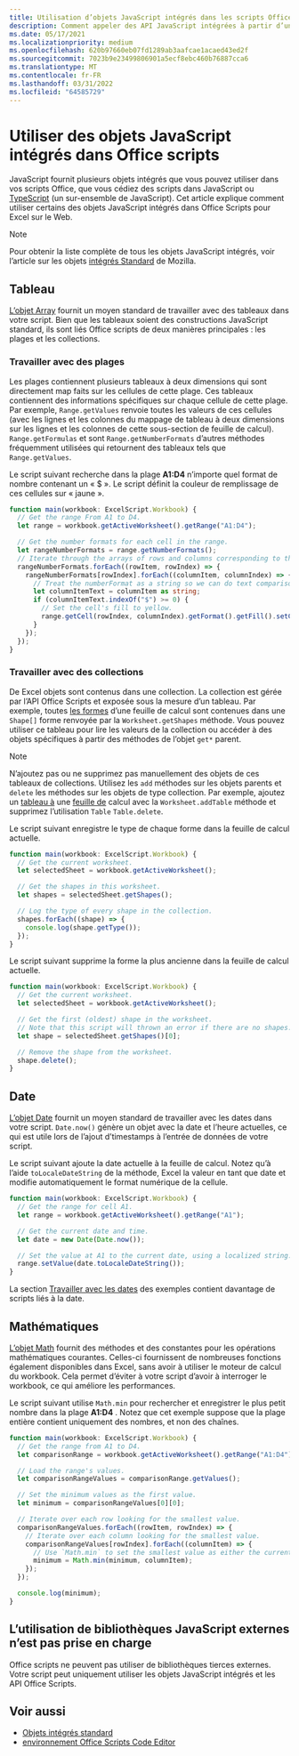 ```yaml
---
title: Utilisation d’objets JavaScript intégrés dans les scripts Office
description: Comment appeler des API JavaScript intégrées à partir d’un script Office dans Excel sur le Web.
ms.date: 05/17/2021
ms.localizationpriority: medium
ms.openlocfilehash: 620b97660eb07fd1289ab3aafcae1acaed43ed2f
ms.sourcegitcommit: 7023b9e23499806901a5ecf8ebc460b76887cca6
ms.translationtype: MT
ms.contentlocale: fr-FR
ms.lasthandoff: 03/31/2022
ms.locfileid: "64585729"
---
```

# <a name="use-built-in-javascript-objects-in-office-scripts"></a>Utiliser des objets JavaScript intégrés dans Office scripts

JavaScript fournit plusieurs objets intégrés que vous pouvez utiliser dans vos scripts Office, que vous cédiez des scripts dans JavaScript ou [TypeScript](../overview/code-editor-environment.md) (un sur-ensemble de JavaScript). Cet article explique comment utiliser certains des objets JavaScript intégrés dans Office Scripts pour Excel sur le Web.

> [!NOTE]
> Pour obtenir la liste complète de tous les objets JavaScript intégrés, voir l’article sur les objets [intégrés Standard](https://developer.mozilla.org/docs/Web/JavaScript/Reference/Global_Objects) de Mozilla.

## <a name="array"></a>Tableau

[L’objet Array](https://developer.mozilla.org/docs/Web/JavaScript/Reference/Global_Objects/Array) fournit un moyen standard de travailler avec des tableaux dans votre script. Bien que les tableaux soient des constructions JavaScript standard, ils sont liés Office scripts de deux manières principales : les plages et les collections.

### <a name="work-with-ranges"></a>Travailler avec des plages

Les plages contiennent plusieurs tableaux à deux dimensions qui sont directement map faits sur les cellules de cette plage. Ces tableaux contiennent des informations spécifiques sur chaque cellule de cette plage. Par exemple, `Range.getValues` renvoie toutes les valeurs de ces cellules (avec les lignes et les colonnes du mappage de tableau à deux dimensions sur les lignes et les colonnes de cette sous-section de feuille de calcul). `Range.getFormulas` et sont `Range.getNumberFormats` d’autres méthodes fréquemment utilisées qui retournent des tableaux tels que `Range.getValues`.

Le script suivant recherche dans la plage **A1:D4** n’importe quel format de nombre contenant un « $ ». Le script définit la couleur de remplissage de ces cellules sur « jaune ».

```TypeScript
function main(workbook: ExcelScript.Workbook) {
  // Get the range From A1 to D4.
  let range = workbook.getActiveWorksheet().getRange("A1:D4");

  // Get the number formats for each cell in the range.
  let rangeNumberFormats = range.getNumberFormats();
  // Iterate through the arrays of rows and columns corresponding to those in the range.
  rangeNumberFormats.forEach((rowItem, rowIndex) => {
    rangeNumberFormats[rowIndex].forEach((columnItem, columnIndex) => {
      // Treat the numberFormat as a string so we can do text comparisons.
      let columnItemText = columnItem as string;
      if (columnItemText.indexOf("$") >= 0) {
        // Set the cell's fill to yellow.
        range.getCell(rowIndex, columnIndex).getFormat().getFill().setColor("yellow");
      }
    });
  });
}
```

### <a name="work-with-collections"></a>Travailler avec des collections

De Excel objets sont contenus dans une collection. La collection est gérée par l’API Office Scripts et exposée sous la mesure d’un tableau. Par exemple, toutes [les formes](/javascript/api/office-scripts/excelscript/excelscript.shape) d’une feuille de calcul sont contenues dans une `Shape[]` forme renvoyée par la `Worksheet.getShapes` méthode. Vous pouvez utiliser ce tableau pour lire les valeurs de la collection ou accéder à des objets spécifiques à partir des méthodes de l’objet `get*` parent.

> [!NOTE]
> N’ajoutez pas ou ne supprimez pas manuellement des objets de ces tableaux de collections. Utilisez les `add` méthodes sur les objets parents et `delete` les méthodes sur les objets de type collection. Par exemple, ajoutez un [tableau à](/javascript/api/office-scripts/excelscript/excelscript.table) une [feuille de](/javascript/api/office-scripts/excelscript/excelscript.worksheet) calcul avec la `Worksheet.addTable` méthode et supprimez l’utilisation `Table` `Table.delete`.

Le script suivant enregistre le type de chaque forme dans la feuille de calcul actuelle.

```TypeScript
function main(workbook: ExcelScript.Workbook) {
  // Get the current worksheet.
  let selectedSheet = workbook.getActiveWorksheet();

  // Get the shapes in this worksheet.
  let shapes = selectedSheet.getShapes();

  // Log the type of every shape in the collection.
  shapes.forEach((shape) => {
    console.log(shape.getType());
  });
}
```

Le script suivant supprime la forme la plus ancienne dans la feuille de calcul actuelle.

```Typescript
function main(workbook: ExcelScript.Workbook) {
  // Get the current worksheet.
  let selectedSheet = workbook.getActiveWorksheet();

  // Get the first (oldest) shape in the worksheet.
  // Note that this script will thrown an error if there are no shapes.
  let shape = selectedSheet.getShapes()[0];

  // Remove the shape from the worksheet.
  shape.delete();
}
```

## <a name="date"></a>Date

[L’objet Date](https://developer.mozilla.org/docs/Web/JavaScript/Reference/Global_Objects/Date) fournit un moyen standard de travailler avec les dates dans votre script. `Date.now()` génère un objet avec la date et l’heure actuelles, ce qui est utile lors de l’ajout d’timestamps à l’entrée de données de votre script.

Le script suivant ajoute la date actuelle à la feuille de calcul. Notez qu’à l’aide `toLocaleDateString` de la méthode, Excel la valeur en tant que date et modifie automatiquement le format numérique de la cellule.

```TypeScript
function main(workbook: ExcelScript.Workbook) {
  // Get the range for cell A1.
  let range = workbook.getActiveWorksheet().getRange("A1");

  // Get the current date and time.
  let date = new Date(Date.now());

  // Set the value at A1 to the current date, using a localized string.
  range.setValue(date.toLocaleDateString());
}
```

La section [Travailler avec les dates](../resources/samples/excel-samples.md#dates) des exemples contient davantage de scripts liés à la date.

## <a name="math"></a>Mathématiques

[L’objet Math](https://developer.mozilla.org/docs/Web/JavaScript/Reference/Global_Objects/Math) fournit des méthodes et des constantes pour les opérations mathématiques courantes. Celles-ci fournissent de nombreuses fonctions également disponibles dans Excel, sans avoir à utiliser le moteur de calcul du workbook. Cela permet d’éviter à votre script d’avoir à interroger le workbook, ce qui améliore les performances.

Le script suivant utilise `Math.min` pour rechercher et enregistrer le plus petit nombre dans la plage **A1:D4** . Notez que cet exemple suppose que la plage entière contient uniquement des nombres, et non des chaînes.

```TypeScript
function main(workbook: ExcelScript.Workbook) {
  // Get the range from A1 to D4.
  let comparisonRange = workbook.getActiveWorksheet().getRange("A1:D4");

  // Load the range's values.
  let comparisonRangeValues = comparisonRange.getValues();

  // Set the minimum values as the first value.
  let minimum = comparisonRangeValues[0][0];

  // Iterate over each row looking for the smallest value.
  comparisonRangeValues.forEach((rowItem, rowIndex) => {
    // Iterate over each column looking for the smallest value.
    comparisonRangeValues[rowIndex].forEach((columnItem) => {
      // Use `Math.min` to set the smallest value as either the current cell's value or the previous minimum.
      minimum = Math.min(minimum, columnItem);
    });
  });

  console.log(minimum);
}

```

## <a name="use-of-external-javascript-libraries-is-not-supported"></a>L’utilisation de bibliothèques JavaScript externes n’est pas prise en charge

Office scripts ne peuvent pas utiliser de bibliothèques tierces externes. Votre script peut uniquement utiliser les objets JavaScript intégrés et les API Office Scripts.

## <a name="see-also"></a>Voir aussi

- [Objets intégrés standard](https://developer.mozilla.org/docs/Web/JavaScript/Reference/Global_Objects)
- [environnement Office Scripts Code Editor](../overview/code-editor-environment.md)
